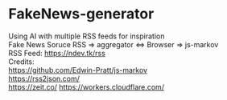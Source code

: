 # FakeNews-generator
Using AI with multiple RSS feeds for inspiration  
Fake News Soruce RSS => aggregator <=> Browser => js-markov  
RSS Feed: https://ndev.tk/rss  
Credits:  
https://github.com/Edwin-Pratt/js-markov  
https://rss2json.com/  
https://zeit.co/
https://workers.cloudflare.com/
